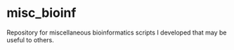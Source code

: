 misc_bioinf
===========

Repository for miscellaneous bioinformatics scripts I developed that may be useful to others.